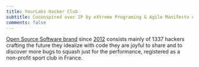 ```yaml
---
title: YourLabs Hacker Club
subtitle: Coconspired over IP by eXtreme Programing & Agile Manifesto enthusiasts.
comments: false
---
```


[Open Source Software brand](https://yourlabs.io/oss) since
[2012](https://github.com/yourlabs/django-autocomplete-light) consists mainly
of 1337 hackers crafting the future they idealize with code they are joyful to
share and to discover more bugs to squash just for the performance, registered
as a non-profit sport club in France.
